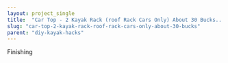 ```yaml
---
layout: project_single
title:  "Car Top - 2 Kayak Rack (roof Rack Cars Only) About 30 Bucks..."
slug: "car-top-2-kayak-rack-roof-rack-cars-only-about-30-bucks"
parent: "diy-kayak-hacks"
---
```

Finishing